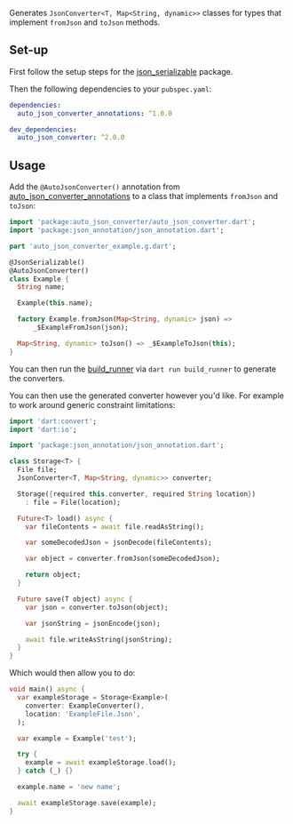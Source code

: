 Generates `JsonConverter<T, Map<String, dynamic>>` classes for types that implement `fromJson` and `toJson` methods.

## Set-up

First follow the setup steps for the [json_serializable](https://pub.dev/packages/json_serializable) package.

Then the following dependencies to your `pubspec.yaml`:
```yaml
dependencies:
  auto_json_converter_annotations: ^1.0.0

dev_dependencies:
  auto_json_converter: ^2.0.0
```

## Usage

Add the `@AutoJsonConverter()` annotation from [auto_json_converter_annotations](https://pub.dev/packages/auto_json_converter_annotations) to a class that implements `fromJson` and `toJson`:

```dart
import 'package:auto_json_converter/auto_json_converter.dart';
import 'package:json_annotation/json_annotation.dart';

part 'auto_json_converter_example.g.dart';

@JsonSerializable()
@AutoJsonConverter()
class Example {
  String name;

  Example(this.name);

  factory Example.fromJson(Map<String, dynamic> json) =>
      _$ExampleFromJson(json);

  Map<String, dynamic> toJson() => _$ExampleToJson(this);
}
```
You can then run the [build_runner](https://pub.dev/packages/build_runner) via `dart run build_runner` to generate the converters.

You can then use the generated converter however you'd like. For example to work around generic constraint limitations:
```dart
import 'dart:convert';
import 'dart:io';

import 'package:json_annotation/json_annotation.dart';

class Storage<T> {
  File file;
  JsonConverter<T, Map<String, dynamic>> converter;

  Storage({required this.converter, required String location})
    : file = File(location);

  Future<T> load() async {
    var fileContents = await file.readAsString();

    var someDecodedJson = jsonDecode(fileContents);

    var object = converter.fromJson(someDecodedJson);

    return object;
  }

  Future save(T object) async {
    var json = converter.toJson(object);

    var jsonString = jsonEncode(json);

    await file.writeAsString(jsonString);
  }
}
```

Which would then allow you to do:
```dart
void main() async {
  var exampleStorage = Storage<Example>(
    converter: ExampleConverter(),
    location: 'ExampleFile.Json',
  );

  var example = Example('test');

  try {
    example = await exampleStorage.load();
  } catch (_) {}

  example.name = 'new name';

  await exampleStorage.save(example);
}
```
